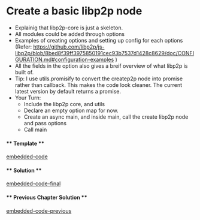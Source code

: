 Create a basic libp2p node
==========================
* Explainig that libp2p-core is just a skeleton.
* All modules could be added through options
* Examples of creating options and setting up config for each options (Refer: https://github.com/libp2p/js-libp2p/blob/8bed8f39ff3975850191cec93b7537d1428c8629/doc/CONFIGURATION.md#configuration-examples
)
* All the fields in the option also gives a breif overview of what libp2p is built of. 
* Tip: I use utils.promisify to convert the createp2p node into promise rather than callback. This makes the code look cleaner. The current latest version by default returns a promise. 
* Your Turn:
    - Include the libp2p core, and utils
    - Declare an empty option map for now. 
    - Create an async main, and inside main, call the create libp2p node and pass options
    - Call main



<!-- tabs:start -->

#### ** Template **

[embedded-code](../assets/1.2-template-code.js ':include :type=code embed-template')

#### ** Solution **

[embedded-code-final](../assets/1.2-finished-code.js ':include :type=code embed-final')

#### ** Previous Chapter Solution **

[embedded-code-previous](../assets/1.1-finished-code.js ':include :type=code embed-previous')

<!-- tabs:end -->